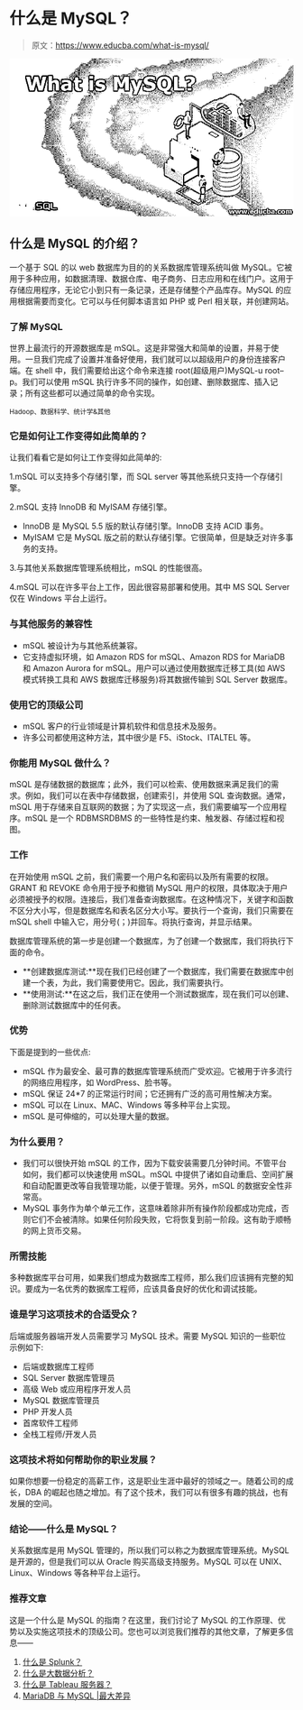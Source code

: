 # 什么是 MySQL？

> 原文：<https://www.educba.com/what-is-mysql/>

![What is MySQL?](img/097101f76aea4eface6d7e36f547f1a4.png)



## 什么是 MySQL 的介绍？

一个基于 SQL 的以 web 数据库为目的的关系数据库管理系统叫做 MySQL。它被用于多种应用，如数据清理、数据仓库、电子商务、日志应用和在线门户。这用于存储应用程序，无论它小到只有一条记录，还是存储整个产品库存。MySQL 的应用根据需要而变化。它可以与任何脚本语言如 PHP 或 Perl 相关联，并创建网站。

### 了解 MySQL

世界上最流行的开源数据库是 mSQL。这是非常强大和简单的设置，并易于使用。一旦我们完成了设置并准备好使用，我们就可以以超级用户的身份连接客户端。在 shell 中，我们需要给出这个命令来连接 root(超级用户)MySQL-u root–p。我们可以使用 mSQL 执行许多不同的操作，如创建、删除数据库、插入记录；所有这些都可以通过简单的命令实现。

<small>Hadoop、数据科学、统计学&其他</small>

### 它是如何让工作变得如此简单的？

让我们看看它是如何让工作变得如此简单的:

1.mSQL 可以支持多个存储引擎，而 SQL server 等其他系统只支持一个存储引擎。

2.mSQL 支持 InnoDB 和 MyISAM 存储引擎。

*   InnoDB 是 MySQL 5.5 版的默认存储引擎。InnoDB 支持 ACID 事务。
*   MyISAM 它是 MySQL 版之前的默认存储引擎。它很简单，但是缺乏对许多事务的支持。

3.与其他关系数据库管理系统相比，mSQL 的性能很高。

4.mSQL 可以在许多平台上工作，因此很容易部署和使用。其中 MS SQL Server 仅在 Windows 平台上运行。

### 与其他服务的兼容性

*   mSQL 被设计为与其他系统兼容。
*   它支持虚拟环境，如 Amazon RDS for mSQL、Amazon RDS for MariaDB 和 Amazon Aurora for mSQL。用户可以通过使用数据库迁移工具(如 AWS 模式转换工具和 AWS 数据库迁移服务)将其数据传输到 SQL Server 数据库。

### 使用它的顶级公司

*   mSQL 客户的行业领域是计算机软件和信息技术及服务。
*   许多公司都使用这种方法，其中很少是 F5、iStock、ITALTEL 等。

### 你能用 MySQL 做什么？

mSQL 是存储数据的数据库；此外，我们可以检索、使用数据来满足我们的需求。例如，我们可以在表中存储数据，创建索引，并使用 SQL 查询数据。通常，mSQL 用于存储来自互联网的数据；为了实现这一点，我们需要编写一个应用程序。mSQL 是一个 RDBMSRDBMS 的一些特性是约束、触发器、存储过程和视图。

### 工作

在开始使用 mSQL 之前，我们需要一个用户名和密码以及所有需要的权限。GRANT 和 REVOKE 命令用于授予和撤销 MySQL 用户的权限，具体取决于用户必须被授予的权限。连接后，我们准备查询数据库。在这种情况下，关键字和函数不区分大小写，但是数据库名和表名区分大小写。要执行一个查询，我们只需要在 mSQL shell 中输入它，用分号(；)并回车。将执行查询，并显示结果。

数据库管理系统的第一步是创建一个数据库，为了创建一个数据库，我们将执行下面的命令。

*   **创建数据库测试:**现在我们已经创建了一个数据库，我们需要在数据库中创建一个表，为此，我们需要使用它。因此，我们需要执行。
*   **使用测试:**在这之后，我们正在使用一个测试数据库，现在我们可以创建、删除测试数据库中的任何表。

### 优势

下面是提到的一些优点:

*   mSQL 作为最安全、最可靠的数据库管理系统而广受欢迎。它被用于许多流行的网络应用程序，如 WordPress、脸书等。
*   mSQL 保证 24*7 的正常运行时间；它还拥有广泛的高可用性解决方案。
*   mSQL 可以在 Linux、MAC、Windows 等多种平台上实现。
*   mSQL 是可伸缩的，可以处理大量的数据。

### 为什么要用？

*   我们可以很快开始 mSQL 的工作，因为下载安装需要几分钟时间。不管平台如何，我们都可以快速使用 mSQL。mSQL 中提供了诸如自动重启、空间扩展和自动配置更改等自我管理功能，以便于管理。另外，mSQL 的数据安全性非常高。
*   MySQL 事务作为单个单元工作，这意味着除非所有操作阶段都成功完成，否则它们不会被清除。如果任何阶段失败，它将恢复到前一阶段。这有助于顺畅的网上货币交易。

### 所需技能

多种数据库平台可用，如果我们想成为数据库工程师，那么我们应该拥有完整的知识。要成为一名优秀的数据库工程师，应该具备良好的优化和调试技能。

### 谁是学习这项技术的合适受众？

后端或服务器端开发人员需要学习 MySQL 技术。需要 MySQL 知识的一些职位示例如下:

*   后端或数据库工程师
*   SQL Server 数据库管理员
*   高级 Web 或应用程序开发人员
*   MySQL 数据库管理员
*   PHP 开发人员
*   首席软件工程师
*   全栈工程师/开发人员

### 这项技术将如何帮助你的职业发展？

如果你想要一份稳定的高薪工作，这是职业生涯中最好的领域之一。随着公司的成长，DBA 的崛起也随之增加。有了这个技术，我们可以有很多有趣的挑战，也有发展的空间。

### 结论——什么是 MySQL？

关系数据库是用 MySQL 管理的，所以我们可以称之为数据库管理系统。MySQL 是开源的，但是我们可以从 Oracle 购买高级支持服务。MySQL 可以在 UNIX、Linux、Windows 等各种平台上运行。

### 推荐文章

这是一个什么是 MySQL 的指南？在这里，我们讨论了 MySQL 的工作原理、优势以及实施这项技术的顶级公司。您也可以浏览我们推荐的其他文章，了解更多信息——

1.  [什么是 Splunk？](https://www.educba.com/what-is-splunk/)
2.  [什么是大数据分析？](https://www.educba.com/what-is-big-data-analytics/)
3.  [什么是 Tableau 服务器？](https://www.educba.com/what-is-tableau-server/)
4.  [MariaDB 与 MySQL |最大差异](https://www.educba.com/mariadb-vs-mysql/)





